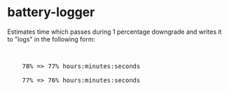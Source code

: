 # battery-logger
<p>Estimates time which passes during 1 percentage downgrade and writes it to "logs" in the following form:</p><br>
<pre>
	78% => 77% hours:minutes:seconds <br>
	77% => 76% hours:minutes:seconds <br>
</pre>
